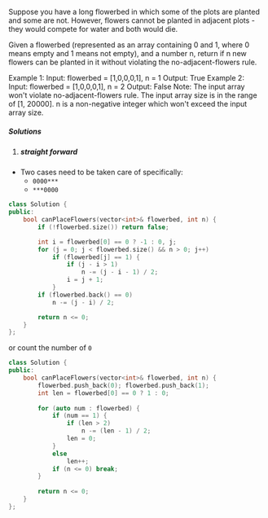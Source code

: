 Suppose you have a long flowerbed in which some of the plots are planted and some are not. However, flowers cannot be planted in adjacent plots - they would compete for water and both would die.

Given a flowerbed (represented as an array containing 0 and 1, where 0 means empty and 1 means not empty), and a number n, return if n new flowers can be planted in it without violating the no-adjacent-flowers rule.

Example 1:
Input: flowerbed = [1,0,0,0,1], n = 1
Output: True
Example 2:
Input: flowerbed = [1,0,0,0,1], n = 2
Output: False
Note:
The input array won't violate no-adjacent-flowers rule.
The input array size is in the range of [1, 20000].
n is a non-negative integer which won't exceed the input array size.

##### Solutions


1. ##### straight forward

- Two cases need to be taken care of specifically:
    - `0000***`
    - `***0000`

```c++
class Solution {
public:
    bool canPlaceFlowers(vector<int>& flowerbed, int n) {
        if (!flowerbed.size()) return false;

        int i = flowerbed[0] == 0 ? -1 : 0, j;
        for (j = 0; j < flowerbed.size() && n > 0; j++)
            if (flowerbed[j] == 1) {
                if (j - i > 1)
                    n -= (j - i - 1) / 2;
                i = j + 1;
            }
        if (flowerbed.back() == 0)
            n -= (j - i) / 2;

        return n <= 0;
    }
};
```


or count the number of `0`

```c++
class Solution {
public:
    bool canPlaceFlowers(vector<int>& flowerbed, int n) {
        flowerbed.push_back(0); flowerbed.push_back(1);
        int len = flowerbed[0] == 0 ? 1 : 0;
        
        for (auto num : flowerbed) {
            if (num == 1) {
                if (len > 2)
                    n -= (len - 1) / 2;
                len = 0;
            }
            else
                len++;
            if (n <= 0) break;
        }
        
        return n <= 0;
    }
};
```